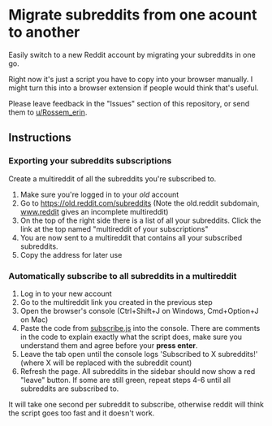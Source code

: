 # Migrate subreddits from one acount to another
Easily switch to a new Reddit account by migrating your subreddits in one go.

Right now it's just a script you have to copy into your browser manually. I might turn this into a browser extension if people would think that's useful.

Please leave feedback in the "Issues" section of this repository, or send them to [u/Rossem_erin](https://www.reddit.com/user/Rossem_erin/).

## Instructions

### Exporting your subreddits subscriptions
Create a multireddit of all the subreddits you're subscribed to.

1. Make sure you're logged in to your *old* account
2. Go to https://old.reddit.com/subreddits (Note the old.reddit subdomain, www.reddit gives an incomplete multireddit)
3. On the top of the right side there is a list of all your subreddits. Click the link at the top named "multireddit of your subscriptions"
4. You are now sent to a multireddit that contains all your subscribed subreddits.
5. Copy the address for later use

### Automatically subscribe to all subreddits in a multireddit

1. Log in to your new account
2. Go to the multireddit link you created in the previous step
3. Open the browser's console (Ctrl+Shift+J on Windows, Cmd+Option+J on Mac)
4. Paste the code from [subscribe.js](subscribe.js) into the console. There are comments in the code to explain exactly what the script does, make sure you understand them and agree before your **press enter**.
5. Leave the tab open until the console logs 'Subscribed to X subreddits!' (where X will be replaced with the subreddit count)
6. Refresh the page. All subreddits in the sidebar should now show a red "leave" button. If some are still green, repeat steps 4-6 until all subreddits are subscribed to.

It will take one second per subreddit to subscribe, otherwise reddit will think the script goes too fast and it doesn't work.